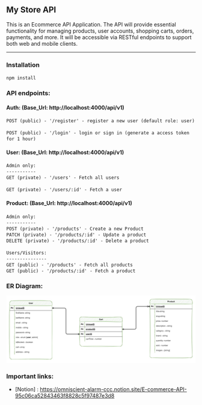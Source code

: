 ## My Store API

<p>This is an Ecommerce API Application. The API will provide essential functionality for managing products, user accounts, shopping carts, orders, payments, and more. It will be accessible via RESTful endpoints to support both web and mobile clients.</p>

---

### Installation

```
npm install
```

### API endpoints:

#### Auth: (Base_Url: http://localhost:4000/api/v1)

```
POST (public) - '/register' - register a new user (default role: user)

POST (public) - '/login' - login or sign in (generate a access token for 1 hour)
```

#### User: (Base_Url: http://localhost:4000/api/v1)

```
Admin only:
-----------
GET (private) - '/users' - Fetch all users

GET (private) - '/users/:id' - Fetch a user
```

#### Product: (Base_Url: http://localhost:4000/api/v1)

```
Admin only:
-----------
POST (private) - '/products' - Create a new Product
PATCH (private) - '/products/:id' - Update a product
DELETE (private) - '/products/:id' - Delete a product

Users/Visitors:
---------------
GET (public) - '/products' - Fetch all products
GET (public) - '/products/:id' - Fetch a product

```

### ER Diagram:

![er diagram](./er-diagram.jpg)

### Important links:

- [Notion] : https://omniscient-alarm-ccc.notion.site/E-commerce-API-95c06ca52843463f8828c5f97487e3d8
